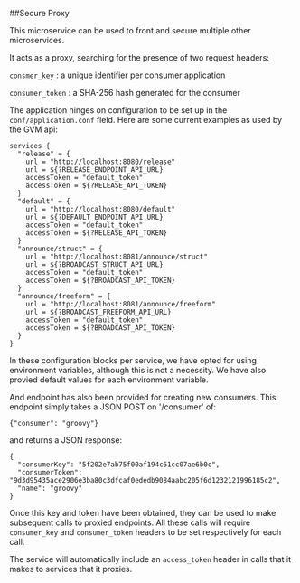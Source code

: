 ##Secure Proxy

This microservice can be used to front and secure multiple other microservices.

It acts as a proxy, searching for the presence of two request headers:

`consmer_key` : a unique identifier per consumer application

`consumer_token` : a SHA-256 hash generated for the consumer

The application hinges on configuration to be set up in the `conf/application.conf` field. Here are some current examples as used by the GVM api:

    services {
      "release" = {
        url = "http://localhost:8080/release"
        url = ${?RELEASE_ENDPOINT_API_URL}
        accessToken = "default_token"
        accessToken = ${?RELEASE_API_TOKEN}
      }
      "default" = {
        url = "http://localhost:8080/default"
        url = ${?DEFAULT_ENDPOINT_API_URL}
        accessToken = "default_token"
        accessToken = ${?RELEASE_API_TOKEN}
      }
      "announce/struct" = {
        url = "http://localhost:8081/announce/struct"
        url = ${?BROADCAST_STRUCT_API_URL}
        accessToken = "default_token"
        accessToken = ${?BROADCAST_API_TOKEN}
      }
      "announce/freeform" = {
        url = "http://localhost:8081/announce/freeform"
        url = ${?BROADCAST_FREEFORM_API_URL}
        accessToken = "default_token"
        accessToken = ${?BROADCAST_API_TOKEN}
      }
    }

In these configuration blocks per service, we have opted for using environment variables, although this is not a necessity. We have also provied default values for each environment variable.

And endpoint has also been provided for creating new consumers. This endpoint simply takes a JSON POST on '/consumer' of:

    {"consumer": "groovy"}

and returns a JSON response:

    {
      "consumerKey": "5f202e7ab75f00af194c61cc07ae6b0c",
      "consumerToken": "9d3d95435ace2906e3ba80c3dfcaf0ededb9084aabc205f6d1232121996185c2",
      "name": "groovy"
    }

Once this key and token have been obtained, they can be used to make subsequent calls to proxied endpoints. All these calls will require `consumer_key` and `consumer_token` headers to be set respectively for each call.

The service will automatically include an `access_token` header in calls that it makes to services that it proxies. 
